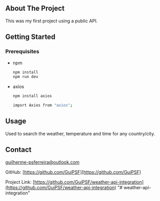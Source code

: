 <!-- ABOUT THE PROJECT -->

## About The Project

This was my first project using a public API.

<!-- GETTING STARTED -->

## Getting Started

### Prerequisites

- npm

  ```sh
  npm install
  npm run dev
  ```

- axios

  ```sh
  npm install axios
  ```

  ```sh
  import Axios from "axios";
  ```

<!-- USAGE EXAMPLES -->

## Usage

Used to search the weather, temperature and time for any country/city.

<!-- CONTACT -->

## Contact

guilherme-psferreira@outlook.com

GitHub: [https://github.com/GuiPSF](https://github.com/GuiPSF)

Project Link: [https://github.com/GuiPSF/weather-api-integration](https://github.com/GuiPSF/weather-api-integration)
"# weather-api-integration" 
